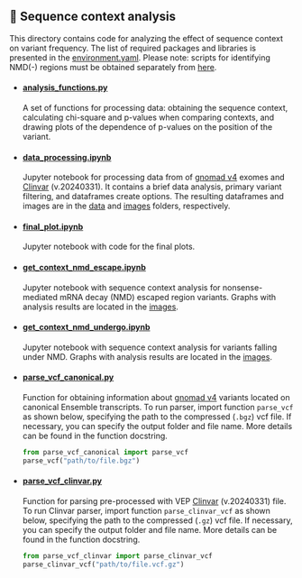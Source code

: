 ## 💫 Sequence context analysis
This directory contains code for analyzing the effect of sequence context on variant frequency. The list of required packages and libraries is presented in the [environment.yaml](../environment.yaml). Please note: scripts for identifying NMD(-) regions must be obtained separately from [here](https://github.com/rebeccaito/nmd-escape).

* #### [analysis_functions.py](analysis_functions.py)
  A set of functions for processing data: obtaining the sequence context, calculating chi-square and p-values when comparing contexts, and drawing plots of the dependence of p-values on the position of the variant.

  
* #### [data_processing.ipynb](data_processing.ipynb)  
  Jupyter notebook for processing data from of [gnomad v4](https://gnomad.broadinstitute.org/downloads#v4) exomes and [Clinvar](https://ftp.ncbi.nlm.nih.gov/pub/clinvar/vcf_GRCh38/) (v.20240331). It contains a brief data analysis, primary variant filtering, and dataframes create options. The resulting dataframes and images are in the [data](data) and [images](images) folders, respectively.

* #### [final_plot.ipynb](final_plot.ipynb)
  Jupyter notebook with code for the final plots.
  
    
* #### [get_context_nmd_escape.ipynb](get_context_nmd_escape.ipynb)  
  Jupyter notebook with sequence context analysis for nonsense-mediated mRNA decay (NMD) escaped region variants. Graphs with analysis results are located in the [images](images). 

  
* #### [get_context_nmd_undergo.ipynb](get_context_nmd_undergo.ipynb)  
  Jupyter notebook with sequence context analysis for variants falling under NMD. Graphs with analysis results are located in the [images](images).  

  
* #### [parse_vcf_canonical.py](parse_vcf_canonical.py)  
  Function for obtaining information about [gnomad v4](https://gnomad.broadinstitute.org/downloads#v4) variants located on canonical Ensemble transcripts.
  To run parser, import function `parse_vcf` as shown below, specifying the path to the compressed (`.bgz`) vcf file. If necessary, you can specify the output folder and file name. More details can be found in the function docstring.
  ```python
  from parse_vcf_canonical import parse_vcf  
  parse_vcf("path/to/file.bgz")  
  ```

  
* #### [parse_vcf_clinvar.py](parse_vcf_clinvar.py)  
  Function for parsing pre-processed with VEP [Clinvar](https://ftp.ncbi.nlm.nih.gov/pub/clinvar/vcf_GRCh38/) (v.20240331) file.
    To run Clinvar parser, import function `parse_clinvar_vcf` as shown below, specifying the path to the compressed (`.gz`) vcf file. If necessary, you can specify the output folder and file name. More details can be found in the function docstring.
  ```python
  from parse_vcf_clinvar import parse_clinvar_vcf  
  parse_clinvar_vcf("path/to/file.vcf.gz")
  ```
